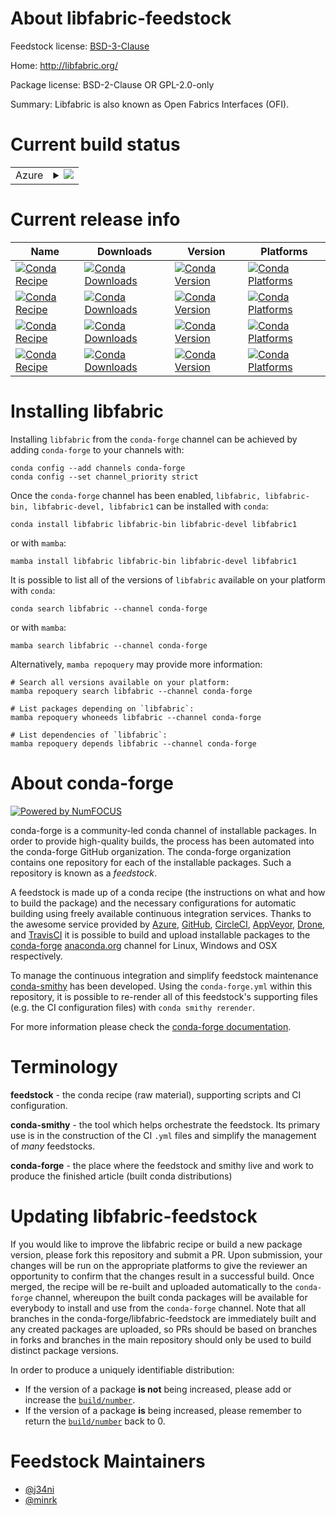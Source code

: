 About libfabric-feedstock
=========================

Feedstock license: [BSD-3-Clause](https://github.com/conda-forge/libfabric-feedstock/blob/main/LICENSE.txt)

Home: http://libfabric.org/

Package license: BSD-2-Clause OR GPL-2.0-only

Summary: Libfabric is also known as Open Fabrics Interfaces (OFI).

Current build status
====================


<table>
    
  <tr>
    <td>Azure</td>
    <td>
      <details>
        <summary>
          <a href="https://dev.azure.com/conda-forge/feedstock-builds/_build/latest?definitionId=23945&branchName=main">
            <img src="https://dev.azure.com/conda-forge/feedstock-builds/_apis/build/status/libfabric-feedstock?branchName=main">
          </a>
        </summary>
        <table>
          <thead><tr><th>Variant</th><th>Status</th></tr></thead>
          <tbody><tr>
              <td>linux_64</td>
              <td>
                <a href="https://dev.azure.com/conda-forge/feedstock-builds/_build/latest?definitionId=23945&branchName=main">
                  <img src="https://dev.azure.com/conda-forge/feedstock-builds/_apis/build/status/libfabric-feedstock?branchName=main&jobName=linux&configuration=linux%20linux_64_" alt="variant">
                </a>
              </td>
            </tr><tr>
              <td>linux_aarch64</td>
              <td>
                <a href="https://dev.azure.com/conda-forge/feedstock-builds/_build/latest?definitionId=23945&branchName=main">
                  <img src="https://dev.azure.com/conda-forge/feedstock-builds/_apis/build/status/libfabric-feedstock?branchName=main&jobName=linux&configuration=linux%20linux_aarch64_" alt="variant">
                </a>
              </td>
            </tr><tr>
              <td>linux_ppc64le</td>
              <td>
                <a href="https://dev.azure.com/conda-forge/feedstock-builds/_build/latest?definitionId=23945&branchName=main">
                  <img src="https://dev.azure.com/conda-forge/feedstock-builds/_apis/build/status/libfabric-feedstock?branchName=main&jobName=linux&configuration=linux%20linux_ppc64le_" alt="variant">
                </a>
              </td>
            </tr>
          </tbody>
        </table>
      </details>
    </td>
  </tr>
</table>

Current release info
====================

| Name | Downloads | Version | Platforms |
| --- | --- | --- | --- |
| [![Conda Recipe](https://img.shields.io/badge/recipe-libfabric-green.svg)](https://anaconda.org/conda-forge/libfabric) | [![Conda Downloads](https://img.shields.io/conda/dn/conda-forge/libfabric.svg)](https://anaconda.org/conda-forge/libfabric) | [![Conda Version](https://img.shields.io/conda/vn/conda-forge/libfabric.svg)](https://anaconda.org/conda-forge/libfabric) | [![Conda Platforms](https://img.shields.io/conda/pn/conda-forge/libfabric.svg)](https://anaconda.org/conda-forge/libfabric) |
| [![Conda Recipe](https://img.shields.io/badge/recipe-libfabric--bin-green.svg)](https://anaconda.org/conda-forge/libfabric-bin) | [![Conda Downloads](https://img.shields.io/conda/dn/conda-forge/libfabric-bin.svg)](https://anaconda.org/conda-forge/libfabric-bin) | [![Conda Version](https://img.shields.io/conda/vn/conda-forge/libfabric-bin.svg)](https://anaconda.org/conda-forge/libfabric-bin) | [![Conda Platforms](https://img.shields.io/conda/pn/conda-forge/libfabric-bin.svg)](https://anaconda.org/conda-forge/libfabric-bin) |
| [![Conda Recipe](https://img.shields.io/badge/recipe-libfabric--devel-green.svg)](https://anaconda.org/conda-forge/libfabric-devel) | [![Conda Downloads](https://img.shields.io/conda/dn/conda-forge/libfabric-devel.svg)](https://anaconda.org/conda-forge/libfabric-devel) | [![Conda Version](https://img.shields.io/conda/vn/conda-forge/libfabric-devel.svg)](https://anaconda.org/conda-forge/libfabric-devel) | [![Conda Platforms](https://img.shields.io/conda/pn/conda-forge/libfabric-devel.svg)](https://anaconda.org/conda-forge/libfabric-devel) |
| [![Conda Recipe](https://img.shields.io/badge/recipe-libfabric1-green.svg)](https://anaconda.org/conda-forge/libfabric1) | [![Conda Downloads](https://img.shields.io/conda/dn/conda-forge/libfabric1.svg)](https://anaconda.org/conda-forge/libfabric1) | [![Conda Version](https://img.shields.io/conda/vn/conda-forge/libfabric1.svg)](https://anaconda.org/conda-forge/libfabric1) | [![Conda Platforms](https://img.shields.io/conda/pn/conda-forge/libfabric1.svg)](https://anaconda.org/conda-forge/libfabric1) |

Installing libfabric
====================

Installing `libfabric` from the `conda-forge` channel can be achieved by adding `conda-forge` to your channels with:

```
conda config --add channels conda-forge
conda config --set channel_priority strict
```

Once the `conda-forge` channel has been enabled, `libfabric, libfabric-bin, libfabric-devel, libfabric1` can be installed with `conda`:

```
conda install libfabric libfabric-bin libfabric-devel libfabric1
```

or with `mamba`:

```
mamba install libfabric libfabric-bin libfabric-devel libfabric1
```

It is possible to list all of the versions of `libfabric` available on your platform with `conda`:

```
conda search libfabric --channel conda-forge
```

or with `mamba`:

```
mamba search libfabric --channel conda-forge
```

Alternatively, `mamba repoquery` may provide more information:

```
# Search all versions available on your platform:
mamba repoquery search libfabric --channel conda-forge

# List packages depending on `libfabric`:
mamba repoquery whoneeds libfabric --channel conda-forge

# List dependencies of `libfabric`:
mamba repoquery depends libfabric --channel conda-forge
```


About conda-forge
=================

[![Powered by
NumFOCUS](https://img.shields.io/badge/powered%20by-NumFOCUS-orange.svg?style=flat&colorA=E1523D&colorB=007D8A)](https://numfocus.org)

conda-forge is a community-led conda channel of installable packages.
In order to provide high-quality builds, the process has been automated into the
conda-forge GitHub organization. The conda-forge organization contains one repository
for each of the installable packages. Such a repository is known as a *feedstock*.

A feedstock is made up of a conda recipe (the instructions on what and how to build
the package) and the necessary configurations for automatic building using freely
available continuous integration services. Thanks to the awesome service provided by
[Azure](https://azure.microsoft.com/en-us/services/devops/), [GitHub](https://github.com/),
[CircleCI](https://circleci.com/), [AppVeyor](https://www.appveyor.com/),
[Drone](https://cloud.drone.io/welcome), and [TravisCI](https://travis-ci.com/)
it is possible to build and upload installable packages to the
[conda-forge](https://anaconda.org/conda-forge) [anaconda.org](https://anaconda.org/)
channel for Linux, Windows and OSX respectively.

To manage the continuous integration and simplify feedstock maintenance
[conda-smithy](https://github.com/conda-forge/conda-smithy) has been developed.
Using the ``conda-forge.yml`` within this repository, it is possible to re-render all of
this feedstock's supporting files (e.g. the CI configuration files) with ``conda smithy rerender``.

For more information please check the [conda-forge documentation](https://conda-forge.org/docs/).

Terminology
===========

**feedstock** - the conda recipe (raw material), supporting scripts and CI configuration.

**conda-smithy** - the tool which helps orchestrate the feedstock.
                   Its primary use is in the construction of the CI ``.yml`` files
                   and simplify the management of *many* feedstocks.

**conda-forge** - the place where the feedstock and smithy live and work to
                  produce the finished article (built conda distributions)


Updating libfabric-feedstock
============================

If you would like to improve the libfabric recipe or build a new
package version, please fork this repository and submit a PR. Upon submission,
your changes will be run on the appropriate platforms to give the reviewer an
opportunity to confirm that the changes result in a successful build. Once
merged, the recipe will be re-built and uploaded automatically to the
`conda-forge` channel, whereupon the built conda packages will be available for
everybody to install and use from the `conda-forge` channel.
Note that all branches in the conda-forge/libfabric-feedstock are
immediately built and any created packages are uploaded, so PRs should be based
on branches in forks and branches in the main repository should only be used to
build distinct package versions.

In order to produce a uniquely identifiable distribution:
 * If the version of a package **is not** being increased, please add or increase
   the [``build/number``](https://docs.conda.io/projects/conda-build/en/latest/resources/define-metadata.html#build-number-and-string).
 * If the version of a package **is** being increased, please remember to return
   the [``build/number``](https://docs.conda.io/projects/conda-build/en/latest/resources/define-metadata.html#build-number-and-string)
   back to 0.

Feedstock Maintainers
=====================

* [@j34ni](https://github.com/j34ni/)
* [@minrk](https://github.com/minrk/)

